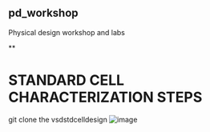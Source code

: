 ## pd_workshop
Physical design workshop and labs 

**
# STANDARD CELL CHARACTERIZATION STEPS 
git clone the vsdstdcelldesign 
![image](https://user-images.githubusercontent.com/107180943/175533412-40f87196-19ff-4918-bcca-e82ef5893b31.png)

